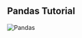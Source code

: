 ## Pandas Tutorial


![Pandas](https://user-images.githubusercontent.com/22809891/159467548-822e5719-401c-47e2-a94f-719260e25f4a.jpg)
